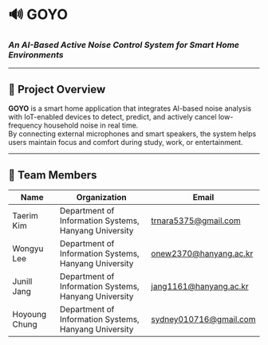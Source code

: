 # 🔊 GOYO  
### *An AI-Based Active Noise Control System for Smart Home Environments*  

---

## 📌 Project Overview  

**GOYO** is a smart home application that integrates AI-based noise analysis with IoT-enabled devices to detect, predict, and actively cancel low-frequency household noise in real time.  
By connecting external microphones and smart speakers, the system helps users maintain focus and comfort during study, work, or entertainment.

---

## 👥 Team Members  

| Name | Organization | Email |
|------|---------------|-------|
| Taerim Kim | Department of Information Systems, Hanyang University | [trnara5375@gmail.com](mailto:trnara5375@gmail.com) |
| Wongyu Lee | Department of Information Systems, Hanyang University | [onew2370@hanyang.ac.kr](mailto:onew2370@hanyang.ac.kr) |
| Junill Jang | Department of Information Systems, Hanyang University | [jang1161@hanyang.ac.kr](mailto:jang1161@hanyang.ac.kr) |
| Hoyoung Chung | Department of Information Systems, Hanyang University | [sydney010716@gmail.com](mailto:sydney010716@gmail.com) |
